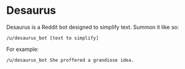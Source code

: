 # Desaurus
Desaurus is a Reddit bot designed to simplify text. Summon it like so:

    /u/desaurus_bot [text to simplify]

For example:

    /u/desaurus_bot She proffered a grandiose idea.

